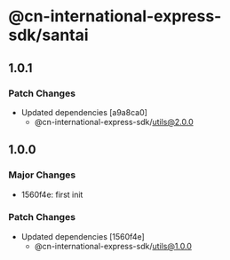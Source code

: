 # @cn-international-express-sdk/santai

## 1.0.1

### Patch Changes

- Updated dependencies [a9a8ca0]
  - @cn-international-express-sdk/utils@2.0.0

## 1.0.0

### Major Changes

- 1560f4e: first init

### Patch Changes

- Updated dependencies [1560f4e]
  - @cn-international-express-sdk/utils@1.0.0
